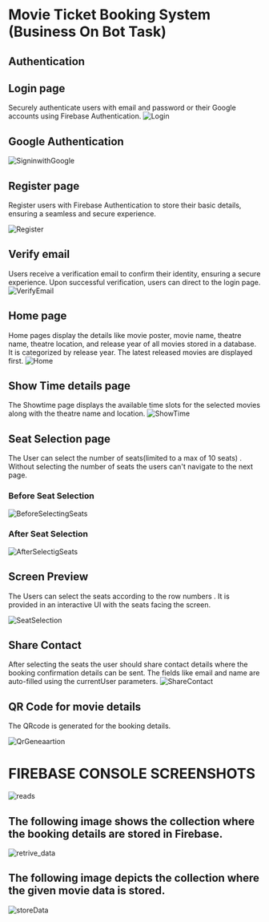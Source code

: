 # Movie Ticket Booking System (Business On Bot Task)

## Authentication
## Login page
Securely authenticate users with email and password or their Google accounts using Firebase Authentication.
![Login](https://github.com/IVANHERALD/Movie-Ticket-BOB-task/assets/72930008/35e94af5-f25f-48fa-97eb-29015484992c)

## Google Authentication
![SigninwithGoogle](https://github.com/IVANHERALD/Movie-Ticket-BOB-task/assets/72930008/fc23fc87-e276-4fa9-a231-e68784275682)


## Register page
Register users with Firebase Authentication to store their basic details, ensuring a seamless and secure experience.

![Register](https://github.com/IVANHERALD/Movie-Ticket-BOB-task/assets/72930008/93eac5db-c02e-4fec-895b-a99128978553)

## Verify email
Users receive a verification email to confirm their identity, ensuring a secure experience.
Upon successful verification, users can direct to the login page.
![VerifyEmail](https://github.com/IVANHERALD/Movie-Ticket-BOB-task/assets/72930008/7c174630-a650-402e-b286-704895ed3286)



## Home page
Home pages display the details like movie poster, movie name, theatre name, theatre location, and release year of all movies stored in a database. It is categorized by release year. The latest released movies are displayed first.
![Home](https://github.com/IVANHERALD/Movie-Ticket-BOB-task/assets/72930008/bd8874aa-bfbe-4aa4-8131-70449ceaca34)



## Show Time details page
The Showtime page displays the available time slots for the selected movies along with the theatre name and location.
![ShowTime](https://github.com/IVANHERALD/Movie-Ticket-BOB-task/assets/72930008/3d46b1e4-b764-4ad6-8b6b-5b884eff2b8d)



## Seat Selection page
The User can select the number of seats(limited to a max of 10 seats) . Without selecting the number of seats the users can't navigate to the next page.
### Before Seat Selection 
![BeforeSelectingSeats](https://github.com/IVANHERALD/Movie-Ticket-BOB-task/assets/72930008/6155310f-20ba-4d52-b74a-8de081fa4c14)


### After Seat Selection 
![AfterSelectigSeats](https://github.com/IVANHERALD/Movie-Ticket-BOB-task/assets/72930008/c5cc7257-c9e4-4f35-bacb-693d33578851)

## Screen Preview
The Users can select the seats according to the row numbers . It is provided in an interactive UI
with the seats facing the screen.

![SeatSelection](https://github.com/IVANHERALD/Movie-Ticket-BOB-task/assets/72930008/efa4a820-e53a-431d-8975-e0cf439963f2)

## Share Contact
After selecting the seats the user should share contact details where the booking confirmation details can be sent. The fields like email and name are auto-filled using the currentUser parameters.
![ShareContact](https://github.com/IVANHERALD/Movie-Ticket-BOB-task/assets/72930008/2324c324-30d3-475a-9cd3-49fb32ff4b48)

## QR Code for movie details
The QRcode is generated for the booking details.

![QrGeneaartion](https://github.com/IVANHERALD/Movie-Ticket-BOB-task/assets/72930008/3c3470d6-67a8-4ff0-9014-43ecf28c47f5)

# FIREBASE CONSOLE SCREENSHOTS
![reads](https://github.com/IVANHERALD/Movie-Ticket-BOB-task/assets/72930008/919b54dc-3737-4b68-a7b1-28769fd27da4)
## The following image shows the collection where the booking details are stored in Firebase.
![retrive_data](https://github.com/IVANHERALD/Movie-Ticket-BOB-task/assets/72930008/4f0fb34a-4d2a-4fff-9072-126ecb085740)

## The following image depicts the collection where the given movie data is stored. 
![storeData](https://github.com/IVANHERALD/Movie-Ticket-BOB-task/assets/72930008/67865387-49bf-4fa2-b08b-554461ab813c)











